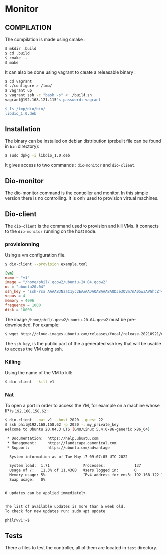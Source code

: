 # Monitor

## COMPILATION 

The compilation is made using cmake : 

```bash
$ mkdir .build
$ cd .build
$ cmake ..
$ make 
```

It can also be done using vagrant to create a releasable binary : 

```bash
$ cd vagrant
$ ./configure > /tmp/
$ vagrant up
$ vagrant ssh -c "bash -s" < ./build.sh
vagrant@192.168.121.115's password: vagrant

$ ls /tmp/dio/bin/
libdio_1.0.deb
```


## Installation 

The binary can be installed on debian distribution (prebuilt file can be found in `bin` directory): 

```bash
$ sudo dpkg -i libdio_1.0.deb
```

It gives access to two commands : `dio-monitor` and `dio-client`.

## Dio-monitor

The dio-monitor command is the controller and monitor.  In this simple
version there is no controlling. It is only used to provision virtual
machines.


## Dio-client

The `dio-client` is the command used to provision and kill VMs. It connects to the `dio-monitor` running on the host node.

### provisionning

Using a vm configuration file.

```bash
$ dio-client --provision example.toml
```

```toml
[vm]
name = "v1"
image = "/home/phil/.qcow2/ubuntu-20.04.qcow2"
os = "ubuntu20.04"
ssh_key = "ssh-rsa AAAAB3NzaC1yc2EAAAADAQABAAABAQDJe3QVm7nA05wZAVGhcZT4Rv8Uvkox3PlGfisP2KMHQNhdpLseTWGk6iuB/PylnEhP53dLyHucXuYHXk6rbs4ZxtM7/i8AWvEp/Pew1lJshlCO+OT80FLbdohbOtJXYmZuvy6WAZAd5hPXOPqT4IM0Kxqo6ehRXWEovyfO0+drlZFQNuMhNu9OfJaQCQzKILCZJ9yux6haMNo62L3VAOsRUtzC2AdPAdzIhZSMgkz7KQao16fXRkhMJufl0z9qTL6tkzmyBmzSGJK0EpHYapiScz51mdH//zzskp4SVCkxrg/k7ZR4U9uXtN8yfWtrVX+A9I0o4ydFG4irze3sa7Tt emile@emile-XPS-13-7390"
vcpus = 4
memory = 4096
frequency = 1000
disk = 10000
```

The image `/home/phil/.qcow2/ubuntu-20.04.qcow2` must be pre-downloaded. For example: 

```bash
$ wget http://cloud-images.ubuntu.com/releases/focal/release-20210921/ubuntu-20.04-server-cloudimg-amd64.img -O /home/phil/.qcow2/ubuntu-20.04.qcow2
```

The `ssh_key`, is the public part of the a generated ssh key that will be usable to access the VM using ssh.

### Killing

Using the name of the VM to kill:

```bash
$ dio-client --kill v1
```

### Nat 

To open a port in order to access the VM, for example on a machine whose IP is `192.168.158.62` :

```bash
$ dio-client --nat v1 --host 2020 --guest 22
$ ssh phil@192.168.158.62 -p 2020 -i my_private_key
Welcome to Ubuntu 20.04.3 LTS (GNU/Linux 5.4.0-86-generic x86_64)

 * Documentation:  https://help.ubuntu.com
 * Management:     https://landscape.canonical.com
 * Support:        https://ubuntu.com/advantage

  System information as of Tue May 17 09:07:05 UTC 2022

  System load:  1.71               Processes:             137
  Usage of /:   11.3% of 11.43GB   Users logged in:       0
  Memory usage: 5%                 IPv4 address for ens3: 192.168.122.137
  Swap usage:   0%


0 updates can be applied immediately.


The list of available updates is more than a week old.
To check for new updates run: sudo apt update

phil@vv1:~$
```

## Tests

There a files to test the controller, all of them are located in `test` directory. 


